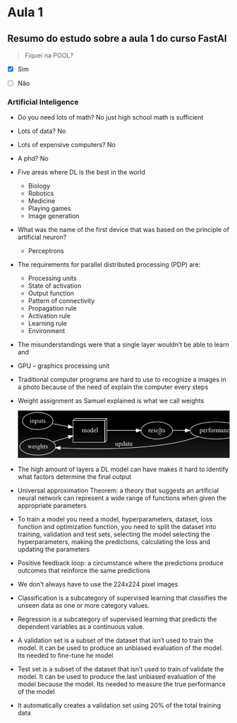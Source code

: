 # Aula 1

## Resumo do estudo sobre a aula 1 do curso FastAI

 >Fiquei na POOL?
 
 - [x] Sim
 
 - [ ] Não
### Artificial Inteligence
* Do you need lots of math? No just high school math is sufficient
* Lots of data? No
* Lots of expensive computers? No
* A phd? No
* Five areas where DL is the best in the world
    - Biology
    - Robotics
    - Medicine
    - Playing games
    - Image generation
* What was the name of the first device that was based on the principle of artificial neuron?
    - Perceptrons
* The requirements for parallel distributed processing (PDP) are:
    - Processing units
    - State of activation
    - Output function
    - Pattern of connectivity
    - Propagation rule
    - Activation rule
    - Learning rule
    - Environment

* The misunderstandings were that a single layer wouldn’t be able to learn and 

* GPU – graphics processing unit

* Traditional computer programs are hard to use to recognize a images in a photo because of the need of explain the computer every steps

* Weight assignment as Samuel explained is what we call weights

    ![Fluxo AI](/assets/fluxo_IA.png)



* The high amount of layers a DL model can have makes it hard to identify what factors determine the final output

* Universal approximation Theorem: a theory that suggests an artificial neural network can represent a wide range of functions when given the appropriate parameters

* To train a model you need a model, hyperparameters, dataset, loss function and optimization function, you need to split the dataset into training, validation and test sets, selecting the model selecting the hyperparameters, making the predictions, calculating the loss and updating the parameters

* Positive feedback loop: a circumstance where the predictions produce outcomes that reinforce the same predictions

* We don’t always have to use the 224x224 pixel images

* Classification is a subcategory of supervised learning that classifies the unseen data as one or more category values.
* Regression is a subcategory of supervised learning that predicts the dependent variables as a continuous value.

* A validation set is a subset of the dataset that isn’t used to train the model. It can be used to produce an unbiased evaluation of the model. Its needed to fine-tune he model

* Test set is a subset of the dataset that isn’t used to train of validate the model. It can be used to produce the last unbiased evaluation of the model because the model. Its needed to measure the true performance of the model

* It automatically creates a validation set using 20% of the total training data
